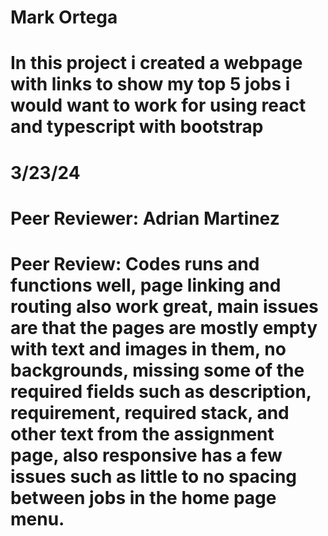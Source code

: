 # Mark Ortega
# In this project i created a webpage with links to show my top 5 jobs i would want to work for using react and typescript with bootstrap
# 3/23/24

# Peer Reviewer: Adrian Martinez
# Peer Review: Codes runs and functions well, page linking and routing also work great, main issues are that the pages are mostly empty with text and images in them, no backgrounds, missing some of the required fields such as description, requirement, required stack, and other text from the assignment page, also responsive has a few issues such as little to no spacing between jobs in the home page menu.

